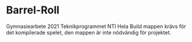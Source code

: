 # Barrel-Roll
Gymnasiearbete 2021 Teknikprogrammet NTI
Hela Build mappen krävs för det kompilerade spelet, den mappen är inte nödvändig för projektet.
